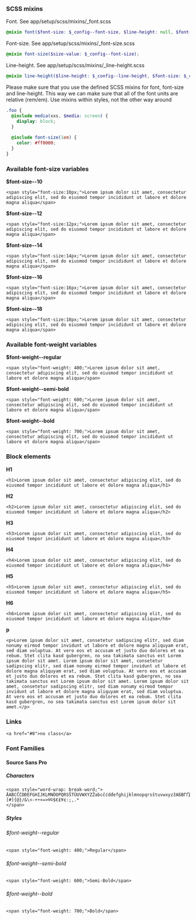
### SCSS mixins

Font. See app/setup/scss/mixins/_font.scss
```scss
@mixin font($font-size: $_config--font-size, $line-height: null, $font-weight: null);
```

Font-size. See app/setup/scss/mixins/_font-size.scss
```scss
@mixin font-size($size-value: $_config--font-size);
```

Line-height. See app/setup/scss/mixins/_line-height.scss
```scss
@mixin line-height($line-height: $_config--line-height, $font-size: $_config--font-size);
```

Please make sure that you use the defined SCSS mixins for font, font-size and line-height.  This way we can make sure that all of the font units are relative (rem/em). Use mixins within styles, not the other way around

```scss
.foo {
  @include media(xxs, $media: screen) {
    display: block;
  }
  
  @include font-size(1em) {
    color: #ff0000;
  }
}
```

### Available font-size variables

**$font-size--10**
```
<span style="font-size:10px;">Lorem ipsum dolor sit amet, consectetur adipiscing elit, sed do eiusmod tempor incididunt ut labore et dolore magna aliqua</span>
```

**$font-size--12**
```
<span style="font-size:12px;">Lorem ipsum dolor sit amet, consectetur adipiscing elit, sed do eiusmod tempor incididunt ut labore et dolore magna aliqua</span>
```

**$font-size--14**
```
<span style="font-size:14px;">Lorem ipsum dolor sit amet, consectetur adipiscing elit, sed do eiusmod tempor incididunt ut labore et dolore magna aliqua</span>
```

**$font-size--16**
```
<span style="font-size:16px;">Lorem ipsum dolor sit amet, consectetur adipiscing elit, sed do eiusmod tempor incididunt ut labore et dolore magna aliqua</span>
```

**$font-size--18**
```
<span style="font-size:18px;">Lorem ipsum dolor sit amet, consectetur adipiscing elit, sed do eiusmod tempor incididunt ut labore et dolore magna aliqua</span>
```

### Available font-weight variables

**$font-weight--regular**
```
<span style="font-weight: 400;">Lorem ipsum dolor sit amet, consectetur adipiscing elit, sed do eiusmod tempor incididunt ut labore et dolore magna aliqua</span>
```

**$font-weight--semi-bold**
```
<span style="font-weight: 600;">Lorem ipsum dolor sit amet, consectetur adipiscing elit, sed do eiusmod tempor incididunt ut labore et dolore magna aliqua</span>
```

**$font-weight--bold**
```
<span style="font-weight: 700;">Lorem ipsum dolor sit amet, consectetur adipiscing elit, sed do eiusmod tempor incididunt ut labore et dolore magna aliqua</span>
```

### Block elements

**H1**
```
<h1>Lorem ipsum dolor sit amet, consectetur adipiscing elit, sed do eiusmod tempor incididunt ut labore et dolore magna aliqua</h1>
```

**H2**
```
<h2>Lorem ipsum dolor sit amet, consectetur adipiscing elit, sed do eiusmod tempor incididunt ut labore et dolore magna aliqua</h2>
```

**H3**
```
<h3>Lorem ipsum dolor sit amet, consectetur adipiscing elit, sed do eiusmod tempor incididunt ut labore et dolore magna aliqua</h3>
```

**H4**
```
<h4>Lorem ipsum dolor sit amet, consectetur adipiscing elit, sed do eiusmod tempor incididunt ut labore et dolore magna aliqua</h4>
```

**H5**
```
<h5>Lorem ipsum dolor sit amet, consectetur adipiscing elit, sed do eiusmod tempor incididunt ut labore et dolore magna aliqua</h5>
```

**H6**
```
<h6>Lorem ipsum dolor sit amet, consectetur adipiscing elit, sed do eiusmod tempor incididunt ut labore et dolore magna aliqua</h6>
```

**p**
```
<p>Lorem ipsum dolor sit amet, consetetur sadipscing elitr, sed diam nonumy eirmod tempor invidunt ut labore et dolore magna aliquyam erat, sed diam voluptua. At vero eos et accusam et justo duo dolores et ea rebum. Stet clita kasd gubergren, no sea takimata sanctus est Lorem ipsum dolor sit amet. Lorem ipsum dolor sit amet, consetetur sadipscing elitr, sed diam nonumy eirmod tempor invidunt ut labore et dolore magna aliquyam erat, sed diam voluptua. At vero eos et accusam et justo duo dolores et ea rebum. Stet clita kasd gubergren, no sea takimata sanctus est Lorem ipsum dolor sit amet. Lorem ipsum dolor sit amet, consetetur sadipscing elitr, sed diam nonumy eirmod tempor invidunt ut labore et dolore magna aliquyam erat, sed diam voluptua. At vero eos et accusam et justo duo dolores et ea rebum. Stet clita kasd gubergren, no sea takimata sanctus est Lorem ipsum dolor sit amet.</p>
```

### Links
```
<a href="#0">no class</a>
```

### Font Families

#### Source Sans Pro

##### Characters
```
<span style="word-wrap: break-word;">
ÄABCČĆDĐEFGHIJKLMNÖOPQRSŠTÜUVWXYZŽabcčćdđefghijklmnopqrsštuvwxyzžАБВГҐДЂЕЁЄЖЗЅИІЇЙЈКЛЉМНЊОПРСТЋУЎФХЦЧЏШЩЪЫЬЭЮЯабвгґдђеёєжзѕиіїйјклљмнњопрстћуўфхцчџшщъыьэюяΑΒΓΔΕΖΗΘΙΚΛΜΝΞΟΠΡΣΤΥΦΧΨΩαβγδεζηθικλμνξοπρστυφχψωάΆέΈέΉίϊΐΊόΌύΰϋΎΫὰάὲέὴήὶίὸόὺύὼώΏĂÂÊÔƠƯäăâêöôüơư1234567890‘?’“!”(%)[#]{@}/&\<-+÷×=>®©$€£¥¢:;,.*
</span>
```

##### Styles

###### $font-weight--regular

```
<span style="font-weight: 400;">Regular</span>
```

###### $font-weight--semi-bold

```
<span style="font-weight: 600;">Semi-Bold</span>
```

###### $font-weight--bold

```
<span style="font-weight: 700;">Bold</span>
```
